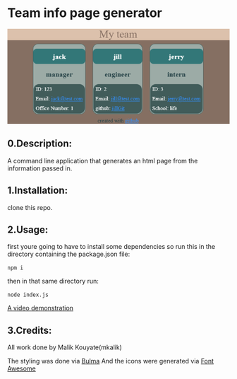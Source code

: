 
<TEAM-INFO-GENERATOR>

# Team info page generator 

![picture of main page](./lib/images/team-info-ss.png)

## 0.Description:

A command line application that generates an html page from the information passed in.


## 1.Installation:

clone this repo.

## 2.Usage:

first youre going to have to install some dependencies so run this in the directory containing the package.json file:

    npm i

then in that same directory run:
    
    node index.js

[A video demonstration](https://youtu.be/N_HeBobKSYw)

## 3.Credits:

All work done by Malik Kouyate(mkalik)

The styling was done via [Bulma](https://bulma.io/documentation/) And the icons were generated via [Font Awesome](https://fontawesome.com/)

